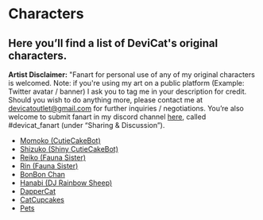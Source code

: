 # Characters

## Here you’ll find a list of DeviCat's original characters.

**Artist Disclaimer:** "Fanart for personal use of any of my original
characters is welcomed. Note: if you're using my art on a public platform (Example: Twitter avatar / banner) I ask you to tag me in your description for credit. Should you wish to do anything
more, please contact me at devicatoutlet@gmail.com for further
inquiries / negotiations. You’re also welcome to submit fanart in my
discord channel [here](https://discordapp.com/invite/devicat), called
#devicat_fanart (under “Sharing & Discussion”).

* [Momoko (CutieCakeBot)](momoko)
* [Shizuko (Shiny CutieCakeBot)](shizuko)
* [Reiko (Fauna Sister)](reiko)
* [Rin (Fauna Sister)](rin)
* [BonBon Chan](bonbonchan)
* [Hanabi (DJ Rainbow Sheep)](hanabi)
* [DapperCat](dappercat)
* [CatCupcakes](catcupcakes)
* [Pets](pets)
